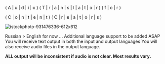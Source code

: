 
( A | u | d | i | o ) ( T | r | a | n | s | l | a | t | o | r ) ( f | o | r )

( C | o | n | t | e | n | t ) ( C | r | e | a | t | o | r | s )

![istockphoto-931476336-612x612](https://user-images.githubusercontent.com/93559326/150618969-627eceac-e3ee-4807-9c66-480bf9044f65.jpg)

Russian > English for now ... Additional language support to be added ASAP
You will receive text output in both the input and output languages
You will also receive audio files in the output language.





**ALL output will be inconsistent if audio is not clear. Most results vary.**


